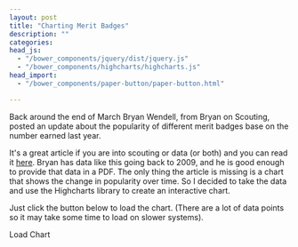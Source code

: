 ```yaml
---
layout: post
title: "Charting Merit Badges"
description: ""
categories: 
head_js:
  - "/bower_components/jquery/dist/jquery.js"
  - "/bower_components/highcharts/highcharts.js"
head_import:
  - "/bower_components/paper-button/paper-button.html"

---
```


Back around the end of March Bryan Wendell, from Bryan on Scouting, posted an update 
about the popularity of different merit badges base on the number earned last year.

It's a great article if you are into scouting or data (or both) and you can read
it [here](http://blog.scoutingmagazine.org/2015/03/25/2014-merit-badge-rankings/). Bryan 
has data like this going back to 2009, and he is good enough to provide that data in
a PDF. The only thing the article is missing is a chart that shows the change in
popularity over time. So I decided to take the data and use the Highcharts library
to create an interactive chart.

Just click the button below to load the chart. (There are a lot of data points 
so it may take some time to load on slower systems).

<paper-button id="load_chart" raised>Load Chart</paper-button>

<div id="badge_chart" style="width: 100%; height: 800px;"></div>
<script type="text/javascript">
jQuery(function domLoaded($) {
  var data = {{ site.data.merit_badges_earned_by_year | jsonify }};
  //$.ajax("/assets/merit_badges_earned_by_year.json")
    //.done(function(data){
      $("#load_chart").on("click",function() {
        $("#badge_chart").highcharts({
          title: {
            text: "Merit Badges Earned by Year"
          },
          subtitle: {
            text: "Source: Bryan on Scouting"
          },
          xAxis: {
            categories: ["2009", "2010", "2011", "2012", "2013", "2014"]
          },
          yAxis: {
            title: {
              text: "Number Earned"
            }
          },
          series: data
        });
        $('#load_chart').hide();
      });
    //});
});
</script>
